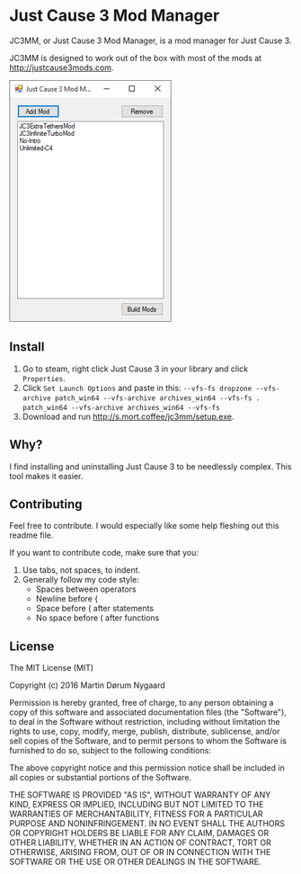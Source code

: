 # Just Cause 3 Mod Manager

JC3MM, or Just Cause 3 Mod Manager, is a mod manager for Just Cause 3.

JC3MM is designed to work out of the box with most of the mods at <http://justcause3mods.com>.

![Main Window](https://raw.githubusercontent.com/mortie/JC3MM/master/Screenshots/application.png)

## Install

1. Go to steam, right click Just Cause 3 in your library and click `Properties`.
2. Click `Set Launch Options` and paste in this: `--vfs-fs dropzone --vfs-archive patch_win64 --vfs-archive archives_win64 --vfs-fs . patch_win64 --vfs-archive archives_win64 --vfs-fs`
3. Download and run <http://s.mort.coffee/jc3mm/setup.exe>.

## Why?

I find installing and uninstalling Just Cause 3 to be needlessly complex. This tool makes it easier.

## Contributing

Feel free to contribute. I would especially like some help fleshing out this readme file.

If you want to contribute code, make sure that you:

1. Use tabs, not spaces, to indent.
2. Generally follow my code style:
	* Spaces between operators
	* Newline before {
	* Space before ( after statements
	* No space before ( after functions

## License

The MIT License (MIT)

Copyright (c) 2016 Martin Dørum Nygaard

Permission is hereby granted, free of charge, to any person obtaining a copy of this software and associated documentation files (the "Software"), to deal in the Software without restriction, including without limitation the rights to use, copy, modify, merge, publish, distribute, sublicense, and/or sell copies of the Software, and to permit persons to whom the Software is furnished to do so, subject to the following conditions:

The above copyright notice and this permission notice shall be included in all copies or substantial portions of the Software.

THE SOFTWARE IS PROVIDED "AS IS", WITHOUT WARRANTY OF ANY KIND, EXPRESS OR IMPLIED, INCLUDING BUT NOT LIMITED TO THE WARRANTIES OF MERCHANTABILITY, FITNESS FOR A PARTICULAR PURPOSE AND NONINFRINGEMENT. IN NO EVENT SHALL THE AUTHORS OR COPYRIGHT HOLDERS BE LIABLE FOR ANY CLAIM, DAMAGES OR OTHER LIABILITY, WHETHER IN AN ACTION OF CONTRACT, TORT OR OTHERWISE, ARISING FROM, OUT OF OR IN CONNECTION WITH THE SOFTWARE OR THE USE OR OTHER DEALINGS IN THE SOFTWARE.
